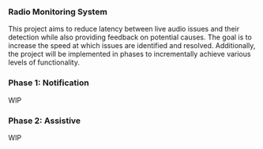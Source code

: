 ### Radio Monitoring System

This project aims to reduce latency between live audio issues and their detection while also providing feedback on potential causes. The goal is to increase the speed at which issues are identified and resolved. Additionally, the project will be implemented in phases to incrementally achieve various levels of functionality.

### Phase 1: Notification

WIP

### Phase 2: Assistive

WIP
